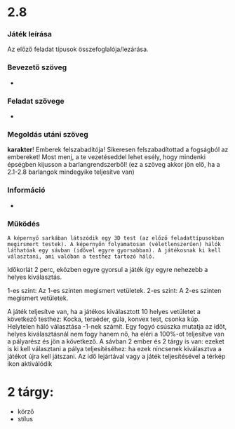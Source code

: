# 2.8
### Játék leírása 
Az előző feladat típusok összefoglalója/lezárása.
### Bevezető szöveg
-
### Feladat szövege
-
### Megoldás utáni szöveg
**karakter**! Emberek felszabadítója! Sikeresen felszabadítottad a fogságból az embereket! Most menj, a te vezetéseddel lehet esély, hogy mindenki épségben kijusson a barlangrendszerből!
(ez a szöveg akkor jön elő, ha a 2.1-2.8 barlangok mindegyike teljesítve van)
### Információ
-
### Működés
	A képernyő sarkában látszódik egy 3D test (az előző feladattípusokban megirsmert testek). A képernyőn folyamatosan (véletlenszerűen) hálók láthatóak egy sávban (idővel egyre gyorsabban). A játékosnak ki kell választani, ami valóban a testhez tartozó háló. 

Időkorlát 2 perc, eközben egyre gyorsul a játék így egyre nehezebb a helyes kiválasztás.

1-es szint: Az 1-es szinten megismert vetületek.
2-es szint: A 2-es szinten megismert vetületek.

A játék teljesítve van, ha a játékos kiválasztott 10 helyes vetületet a következő testhez: Kocka, teraéder, gúla, konvex test, csonka kúp.
Helytelen háló választása -1-nek számít.
Egy fogyó csúszka mutatja az időt, helyes kiválasztásnál nem fogy hanem nő, ha eléri a 100%-ot teljesítve van a pályarész és jön a következő.
A sávban 2 ember és 2 tárgy is van: ezeket is ki kell választani a pálya teljesítéséhez: ha ezek nincsenek kiválasztva a játékot újra kell játszani.
Az idő lejártával vagy a játék teljesítésével a térkép ikon aktiválódik
# 2 tárgy:
- körző
- stílus
